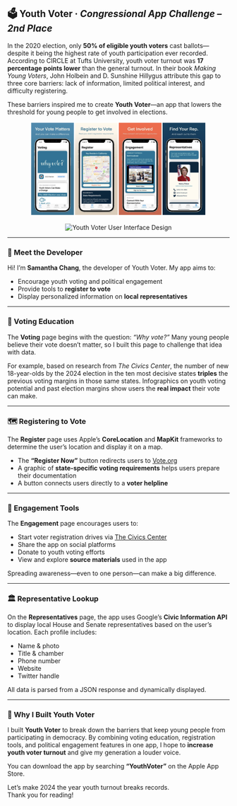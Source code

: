 ## 🗳️ Youth Voter · *Congressional App Challenge – 2nd Place*

In the 2020 election, only **50% of eligible youth voters** cast ballots—despite it being the highest rate of youth participation ever recorded. According to CIRCLE at Tufts University, youth voter turnout was **17 percentage points lower** than the general turnout. In their book *Making Young Voters*, John Holbein and D. Sunshine Hillygus attribute this gap to three core barriers: lack of information, limited political interest, and difficulty registering.

These barriers inspired me to create **Youth Voter**—an app that lowers the threshold for young people to get involved in elections.


<p align="center">
  <img src="Youth Voter UI.png" width="400" alt="Youth Voter User Interface Design">
</p>

<p align="center">
  <img src="Youth Voter Main Img.png" width="400" alt="Youth Voter User Interface Design">
</p>

---

### 👋 Meet the Developer

Hi! I’m **Samantha Chang**, the developer of Youth Voter. My app aims to:

- Encourage youth voting and political engagement  
- Provide tools to **register to vote**  
- Display personalized information on **local representatives**

---

### 🧠 Voting Education

The **Voting** page begins with the question: *“Why vote?”* Many young people believe their vote doesn’t matter, so I built this page to challenge that idea with data.

For example, based on research from *The Civics Center*, the number of new 18-year-olds by the 2024 election in the ten most decisive states **triples** the previous voting margins in those same states. Infographics on youth voting potential and past election margins show users the **real impact** their vote can make.

---

### 🗺️ Registering to Vote

The **Register** page uses Apple’s **CoreLocation** and **MapKit** frameworks to determine the user’s location and display it on a map.

- The **“Register Now”** button redirects users to [Vote.org](https://vote.org)  
- A graphic of **state-specific voting requirements** helps users prepare their documentation  
- A button connects users directly to a **voter helpline**

---

### 📣 Engagement Tools

The **Engagement** page encourages users to:

- Start voter registration drives via [The Civics Center](https://thecivicscenter.org)  
- Share the app on social platforms  
- Donate to youth voting efforts  
- View and explore **source materials** used in the app

Spreading awareness—even to one person—can make a big difference.

---

### 🏛️ Representative Lookup

On the **Representatives** page, the app uses Google’s **Civic Information API** to display local House and Senate representatives based on the user’s location. Each profile includes:

- Name & photo  
- Title & chamber  
- Phone number  
- Website  
- Twitter handle  

All data is parsed from a JSON response and dynamically displayed.

---

### 🎯 Why I Built Youth Voter

I built **Youth Voter** to break down the barriers that keep young people from participating in democracy. By combining voting education, registration tools, and political engagement features in one app, I hope to **increase youth voter turnout** and give my generation a louder voice.

You can download the app by searching **“YouthVoter”** on the Apple App Store.

Let’s make 2024 the year youth turnout breaks records.  
Thank you for reading!
